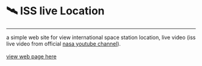 # 🛰️ ISS live Location
----
a simple web site for view international space station location, live video (iss live video from official [nasa youtube channel](https://www.youtube.com/@NASA)).<br><br> [view web page here](https://tprabath.github.io/iss_live_location.github.io/)
